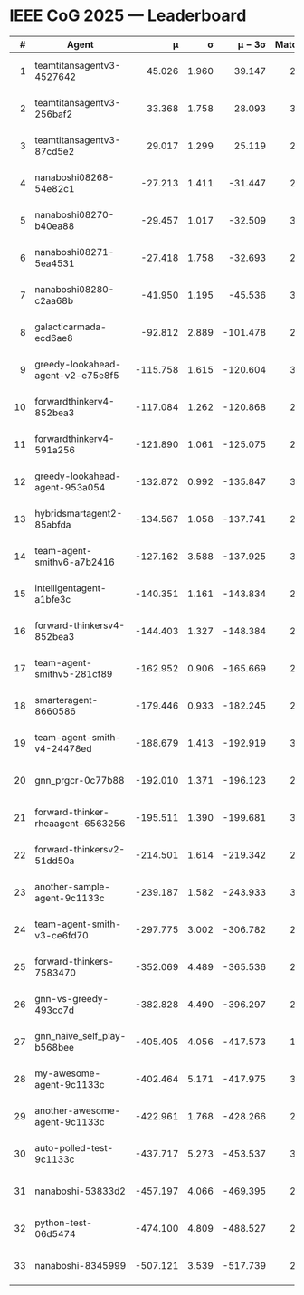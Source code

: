 # IEEE CoG 2025 — Leaderboard

| # | Agent | μ | σ | μ − 3σ | Matches | Updated |
|---:|---|---:|---:|---:|---:|---|
| 1 | teamtitansagentv3-4527642 | 45.026 | 1.960 | 39.147 | 2476 | 2025-09-01 15:56 |
| 2 | teamtitansagentv3-256baf2 | 33.368 | 1.758 | 28.093 | 3134 | 2025-09-01 15:56 |
| 3 | teamtitansagentv3-87cd5e2 | 29.017 | 1.299 | 25.119 | 2778 | 2025-09-01 15:56 |
| 4 | nanaboshi08268-54e82c1 | -27.213 | 1.411 | -31.447 | 2920 | 2025-09-01 15:56 |
| 5 | nanaboshi08270-b40ea88 | -29.457 | 1.017 | -32.509 | 3120 | 2025-09-01 15:56 |
| 6 | nanaboshi08271-5ea4531 | -27.418 | 1.758 | -32.693 | 2680 | 2025-09-01 15:56 |
| 7 | nanaboshi08280-c2aa68b | -41.950 | 1.195 | -45.536 | 3080 | 2025-09-01 15:56 |
| 8 | galacticarmada-ecd6ae8 | -92.812 | 2.889 | -101.478 | 2820 | 2025-09-01 15:56 |
| 9 | greedy-lookahead-agent-v2-e75e8f5 | -115.758 | 1.615 | -120.604 | 3228 | 2025-09-01 15:56 |
| 10 | forwardthinkerv4-852bea3 | -117.084 | 1.262 | -120.868 | 2480 | 2025-09-01 15:56 |
| 11 | forwardthinkerv4-591a256 | -121.890 | 1.061 | -125.075 | 2232 | 2025-09-01 15:56 |
| 12 | greedy-lookahead-agent-953a054 | -132.872 | 0.992 | -135.847 | 3148 | 2025-09-01 15:56 |
| 13 | hybridsmartagent2-85abfda | -134.567 | 1.058 | -137.741 | 2258 | 2025-09-01 15:56 |
| 14 | team-agent-smithv6-a7b2416 | -127.162 | 3.588 | -137.925 | 3140 | 2025-09-01 15:56 |
| 15 | intelligentagent-a1bfe3c | -140.351 | 1.161 | -143.834 | 2626 | 2025-09-01 15:56 |
| 16 | forward-thinkersv4-852bea3 | -144.403 | 1.327 | -148.384 | 2083 | 2025-09-01 15:56 |
| 17 | team-agent-smithv5-281cf89 | -162.952 | 0.906 | -165.669 | 2940 | 2025-09-01 15:56 |
| 18 | smarteragent-8660586 | -179.446 | 0.933 | -182.245 | 2399 | 2025-09-01 15:56 |
| 19 | team-agent-smith-v4-24478ed | -188.679 | 1.413 | -192.919 | 3020 | 2025-09-01 15:56 |
| 20 | gnn_prgcr-0c77b88 | -192.010 | 1.371 | -196.123 | 2380 | 2025-09-01 15:56 |
| 21 | forward-thinker-rheaagent-6563256 | -195.511 | 1.390 | -199.681 | 3114 | 2025-09-01 15:56 |
| 22 | forward-thinkersv2-51dd50a | -214.501 | 1.614 | -219.342 | 2474 | 2025-09-01 15:56 |
| 23 | another-sample-agent-9c1133c | -239.187 | 1.582 | -243.933 | 3140 | 2025-09-01 15:56 |
| 24 | team-agent-smith-v3-ce6fd70 | -297.775 | 3.002 | -306.782 | 2520 | 2025-09-01 15:56 |
| 25 | forward-thinkers-7583470 | -352.069 | 4.489 | -365.536 | 2740 | 2025-09-01 15:56 |
| 26 | gnn-vs-greedy-493cc7d | -382.828 | 4.490 | -396.297 | 2540 | 2025-09-01 15:56 |
| 27 | gnn_naive_self_play-b568bee | -405.405 | 4.056 | -417.573 | 1680 | 2025-09-01 15:56 |
| 28 | my-awesome-agent-9c1133c | -402.464 | 5.171 | -417.975 | 3020 | 2025-09-01 15:56 |
| 29 | another-awesome-agent-9c1133c | -422.961 | 1.768 | -428.266 | 2980 | 2025-09-01 15:56 |
| 30 | auto-polled-test-9c1133c | -437.717 | 5.273 | -453.537 | 3200 | 2025-09-01 15:56 |
| 31 | nanaboshi-53833d2 | -457.197 | 4.066 | -469.395 | 2720 | 2025-09-01 15:56 |
| 32 | python-test-06d5474 | -474.100 | 4.809 | -488.527 | 2360 | 2025-09-01 15:56 |
| 33 | nanaboshi-8345999 | -507.121 | 3.539 | -517.739 | 2640 | 2025-09-01 15:56 |
